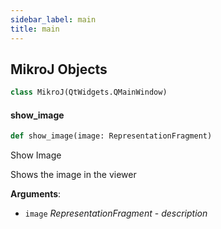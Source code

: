 ```yaml
---
sidebar_label: main
title: main
---
```


## MikroJ Objects

```python
class MikroJ(QtWidgets.QMainWindow)
```

#### show\_image

```python
def show_image(image: RepresentationFragment)
```

Show Image

Shows the image in the viewer

**Arguments**:

- `image` _RepresentationFragment_ - _description_

